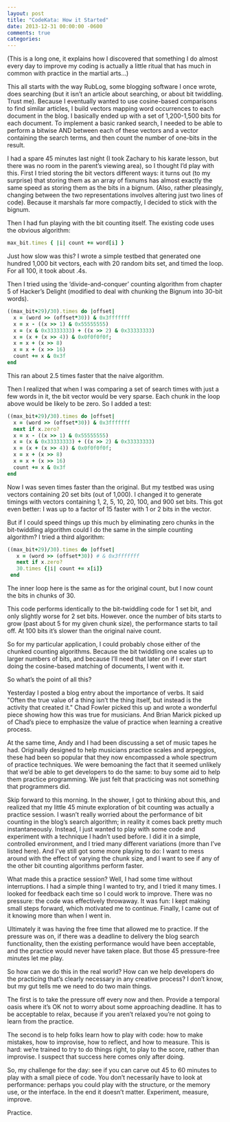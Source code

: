 ```yaml
---
layout: post
title: "CodeKata: How it Started"
date: 2013-12-31 00:00:00 -0600
comments: true
categories: 
---
```


(This is a long one, it explains how I discovered that something I do
almost every day to improve my coding is actually a little ritual that
has much in common with practice in the martial arts…)

<!-- more -->

This all starts with the way RubLog, some blogging software I once
wrote, does searching (but it isn’t an article about searching, or
about bit twiddling. Trust me). Because I eventually wanted to use
cosine-based comparisons to find similar articles, I build vectors
mapping word occurrences to each document in the blog. I basically
ended up with a set of 1,200-1,500 bits for each document. To
implement a basic ranked search, I needed to be able to perform a
bitwise AND between each of these vectors and a vector containing the
search terms, and then count the number of one-bits in the result.

I had a spare 45 minutes last night (I took Zachary to his karate
lesson, but there was no room in the parent’s viewing area), so I
thought I’d play with this. First I tried storing the bit vectors
different ways: it turns out (to my surprise) that storing them as an
array of fixnums has almost exactly the same speed as storing them as
the bits in a bignum. (Also, rather pleasingly, changing between the
two representations involves altering just two lines of code). Because
it marshals far more compactly, I decided to stick with the bignum.

Then I had fun playing with the bit counting itself. The existing code
uses the obvious algorithm:

```ruby
max_bit.times { |i| count += word[i] }
```

Just how slow was this? I wrote a simple testbed that generated one
hundred 1,000 bit vectors, each with 20 random bits set, and timed the
loop. For all 100, it took about .4s.

Then I tried using the ‘divide-and-conquer’ counting algorithm from
chapter 5 of Hacker’s Delight (modified to deal with chunking the
Bignum into 30-bit words).

``` ruby
((max_bit+29)/30).times do |offset|
  x = (word >> (offset*30)) & 0x3fffffff
  x = x - ((x >> 1) & 0x55555555)
  x = (x & 0x33333333) + ((x >> 2) & 0x33333333)
  x = (x + (x >> 4)) & 0x0f0f0f0f;
  x = x + (x >> 8)
  x = x + (x >> 16)
  count += x & 0x3f
end
```

This ran about 2.5 times faster that the naive algorithm.

Then I realized that when I was comparing a set of search times with
just a few words in it, the bit vector would be very sparse. Each
chunk in the loop above would be likely to be zero. So I added a test:

``` ruby
((max_bit+29)/30).times do |offset|
  x = (word >> (offset*30)) & 0x3fffffff
  next if x.zero?
  x = x - ((x >> 1) & 0x55555555)
  x = (x & 0x33333333) + ((x >> 2) & 0x33333333)
  x = (x + (x >> 4)) & 0x0f0f0f0f;
  x = x + (x >> 8)
  x = x + (x >> 16)
  count += x & 0x3f
end
```

Now I was seven times faster than the original. But my testbed was
using vectors containing 20 set bits (out of 1,000). I changed it to
generate timings with vectors containing 1, 2, 5, 10, 20, 100, and 900
set bits. This got even better: I was up to a factor of 15 faster with
1 or 2 bits in the vector.

But if I could speed things up this much by eliminating zero chunks in
the bit-twiddling algorithm could I do the same in the simple counting
algorithm? I tried a third algorithm:

``` ruby
((max_bit+29)/30).times do |offset|
   x = (word >> (offset*30)) # & 0x3fffffff
   next if x.zero?
   30.times {|i| count += x[i]}
 end
```
 
The inner loop here is the same as for the original count, but I now
count the bits in chunks of 30.

This code performs identically to the bit-twiddling code for 1 set
bit, and only slightly worse for 2 set bits. However. once the number
of bits starts to grow (past about 5 for my given chunk size), the
performance starts to tail off. At 100 bits it’s slower than the
original naive count.

So for my particular application, I could probably chose either of the
chunked counting algorithms. Because the bit twiddling one scales up
to larger numbers of bits, and because I’ll need that later on if I
ever start doing the cosine-based matching of documents, I went with
it.

So what’s the point of all this?

Yesterday I posted a blog entry about the importance of verbs. It said
"Often the true value of a thing isn’t the thing itself, but instead
is the activity that created it." Chad Fowler picked this up and wrote
a wonderful piece showing how this was true for musicians. And Brian
Marick picked up of Chad’s piece to emphasize the value of practice
when learning a creative process.

At the same time, Andy and I had been discussing a set of music tapes
he had. Originally designed to help musicians practice scales and
arpeggios, these had been so popular that they now encompassed a whole
spectrum of practice techniques. We were bemoaning the fact that it
seemed unlikely that we’d be able to get developers to do the same: to
buy some aid to help them practice programming. We just felt that
practicing was not something that programmers did.

Skip forward to this morning. In the shower, I got to thinking about
this, and realized that my little 45 minute exploration of bit
counting was actually a practice session. I wasn’t really worried
about the performance of bit counting in the blog’s search algorithm;
in reality it comes back pretty much instantaneously. Instead, I just
wanted to play with some code and experiment with a technique I hadn’t
used before. I did it in a simple, controlled environment, and I tried
many different variations (more than I’ve listed here). And I’ve still
got some more playing to do: I want to mess around with the effect of
varying the chunk size, and I want to see if any of the other bit
counting algorithms perform faster.

What made this a practice session? Well, I had some time without
interruptions. I had a simple thing I wanted to try, and I tried it
many times. I looked for feedback each time so I could work to
improve. There was no pressure: the code was effectively throwaway. It
was fun: I kept making small steps forward, which motivated me to
continue. Finally, I came out of it knowing more than when I went in.

Ultimately it was having the free time that allowed me to practice. If
the pressure was on, if there was a deadline to delivery the blog
search functionality, then the existing performance would have been
acceptable, and the practice would never have taken place. But those
45 pressure-free minutes let me play.

So how can we do this in the real world? How can we help developers do
the practicing that’s clearly necessary in any creative process? I
don’t know, but my gut tells me we need to do two main things.

The first is to take the pressure off every now and then. Provide a
temporal oasis where it’s OK not to worry about some approaching
deadline. It has to be acceptable to relax, because if you aren’t
relaxed you’re not going to learn from the practice.

The second is to help folks learn how to play with code: how to make
mistakes, how to improvise, how to reflect, and how to measure. This
is hard: we’re trained to try to do things right, to play to the
score, rather than improvise. I suspect that success here comes only
after doing.

So, my challenge for the day: see if you can carve out 45 to 60
minutes to play with a small piece of code. You don’t necessarily have
to look at performance: perhaps you could play with the structure, or
the memory use, or the interface. In the end it doesn’t
matter. Experiment, measure, improve.

Practice.
